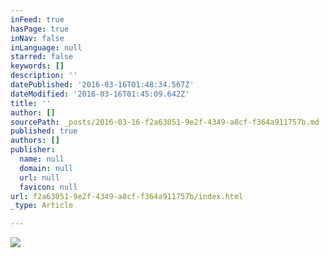 ```yaml
---
inFeed: true
hasPage: true
inNav: false
inLanguage: null
starred: false
keywords: []
description: ''
datePublished: '2016-03-16T01:48:34.567Z'
dateModified: '2016-03-16T01:45:09.642Z'
title: ''
author: []
sourcePath: _posts/2016-03-16-f2a63051-9e2f-4349-a8cf-f364a911757b.md
published: true
authors: []
publisher:
  name: null
  domain: null
  url: null
  favicon: null
url: f2a63051-9e2f-4349-a8cf-f364a911757b/index.html
_type: Article

---
```

![](https://the-grid-user-content.s3-us-west-2.amazonaws.com/a1996f90-62ce-4c60-ae89-c40eba4f6d4d.jpg)